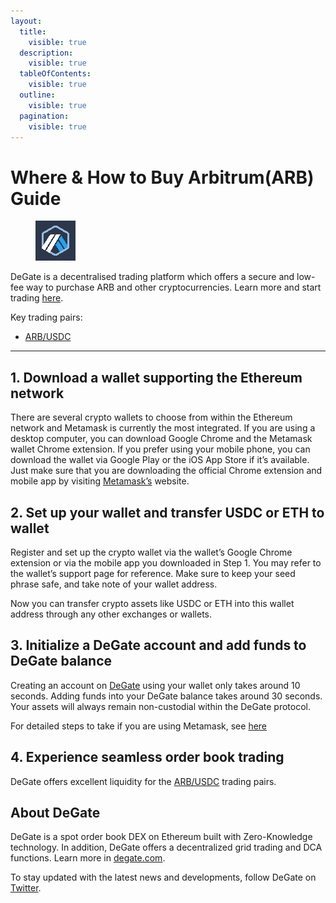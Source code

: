 ```yaml
---
layout:
  title:
    visible: true
  description:
    visible: true
  tableOfContents:
    visible: true
  outline:
    visible: true
  pagination:
    visible: true
---
```


# Where & How to Buy Arbitrum(ARB) Guide

<figure><img src="../images/arb_0xb50721bcf8d664c30412cfbc6cf7a15145234ad11711366455833.jpg" alt="ARB" width="64"><figcaption></figcaption></figure>

DeGate is a decentralised trading platform which offers a secure and low-fee way to purchase ARB and other cryptocurrencies. Learn more and start trading [here](https://app.degate.com/trade/USDC/0xb50721bcf8d664c30412cfbc6cf7a15145234ad1?utm_source=howtobuy).&#x20;

Key trading pairs:

* [ARB/USDC](https://app.degate.com/trade/USDC/0xb50721bcf8d664c30412cfbc6cf7a15145234ad1?utm_source=howtobuy)

***

## 1. Download a wallet supporting the Ethereum network

There are several crypto wallets to choose from within the Ethereum network and Metamask is currently the most integrated. If you are using a desktop computer, you can download Google Chrome and the Metamask wallet Chrome extension. If you prefer using your mobile phone, you can download the wallet via Google Play or the iOS App Store if it’s available. Just make sure that you are downloading the official Chrome extension and mobile app by visiting [Metamask’s](https://metamask.io/) website.

## 2. Set up your wallet and transfer USDC or ETH to wallet

Register and set up the crypto wallet via the wallet’s Google Chrome extension or via the mobile app you downloaded in Step 1. You may refer to the wallet’s support page for reference. Make sure to keep your seed phrase safe, and take note of your wallet address.&#x20;

Now you can transfer crypto assets like USDC or ETH into this wallet address through any other exchanges or wallets.

## 3. Initialize a DeGate account and add funds to DeGate balance

Creating an account on [DeGate](https://app.degate.com/?utm_source=ARB_howtobuy) using your wallet only takes around 10 seconds. Adding funds into your DeGate balance takes around 30 seconds. Your assets will always remain non-custodial within the DeGate protocol.

For detailed steps to take if you are using Metamask, see [here](https://docs.degate.com/v/product_en/main-features/wallet-connectivity/metamask)

## 4. Experience seamless order book trading

DeGate offers excellent liquidity for the [ARB/USDC](https://app.degate.com/trade/USDC/0xb50721bcf8d664c30412cfbc6cf7a15145234ad1?utm_source=howtobuy) trading pairs.&#x20;

## About DeGate

DeGate is a spot order book DEX on Ethereum built with Zero-Knowledge technology. In addition, DeGate offers a decentralized grid trading and DCA functions.  Learn more in [degate.com](https://degate.com/?utm_source=ARB_howtobuy).

To stay updated with the latest news and developments, follow DeGate on [Twitter](https://twitter.com/degatedex).
